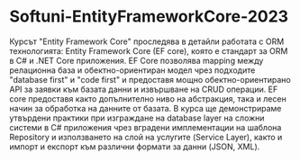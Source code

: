 # Softuni-EntityFrameworkCore-2023
Курсът "Entity Framework Core" проследява в детайли работата с ORM технологията: Entity Framework Core (EF core), която е стандарт за ORM в C# и .NET Core приложения. EF Core позволява mapping между релационна база и обектно-ориентиран модел чрез подходите "database first" и "code first" и предоставя мощно обектно-ориентирано API за заявки към базата данни и извършване на CRUD операции. EF core предоставя както допълнително ниво на абстракция, така и лесен начин за обработка на данните от базата. В курса ще демонстрираме утвърдени практики при изграждане на database layer на сложни системи в C# приложения чрез вградени имплементации на шаблона Repository и използването на слой на услугите (Service Layer), както и импорт и експорт към различни формати за данни (JSON, XML).
